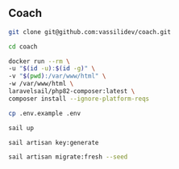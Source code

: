 ## Coach

```sh
git clone git@github.com:vassilidev/coach.git
```

```sh
cd coach
```

```sh
docker run --rm \
-u "$(id -u):$(id -g)" \
-v "$(pwd):/var/www/html" \
-w /var/www/html \
laravelsail/php82-composer:latest \
composer install --ignore-platform-reqs
```

```sh
cp .env.example .env
```

```sh
sail up
```

```sh
sail artisan key:generate
```

```sh
sail artisan migrate:fresh --seed
```